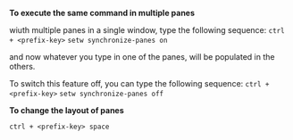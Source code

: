 ---
---

**To execute the same command in multiple panes**

wiuth multiple panes in a single window, type the following sequence:
`ctrl + <prefix-key>`
`setw synchronize-panes on`

and now whatever you type in one of the panes, will be populated in the others.

To switch this feature off, you can type the following sequence:
`ctrl + <prefix-key>`
`setw synchronize-panes off`

**To change the layout of panes**

`ctrl + <prefix-key> space`
